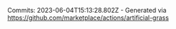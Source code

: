 Commits: 2023-06-04T15:13:28.802Z - Generated via https://github.com/marketplace/actions/artificial-grass
<br>
